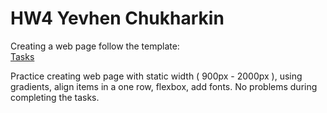 # HW4 Yevhen Chukharkin



Creating a web page follow the template:   
    [Tasks]( https://www.figma.com/file/cVRfWX5UElsuTUw73ujGB3/HW-4?type=design&node-id=0-1&mode=design&t=91xnBQeJuj00vQxu-0) 



Practice creating web page with static width ( 900px - 2000px ), using gradients, align items in a one row, flexbox, add fonts.
No problems during completing the tasks.